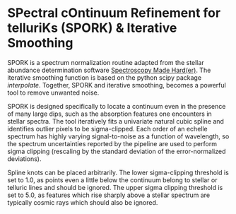 # SPectral cOntinuum Refinement for telluriKs (SPORK) & Iterative Smoothing

SPORK is a spectrum normalization routine adapted from  the  stellar  abundance  determination  software [Spectroscopy Made Hard(er)](https://github.com/andycasey/smhr). The iterative smoothing function is based on the python scipy package *interpolate*. Together, SPORK and iterative smoothing, becomes a powerful tool to remove unwanted noise. 

SPORK is designed specifically to locate a continuum even in the presence of many large dips, such as the absorption features one encounters in stellar spectra.  The tool iteratively fits a univariate natural cubic spline and identifies outlier pixels to be sigma-clipped. Each order of an echelle spectrum has highly varying signal-to-noise as a function of wavelength, so the spectrum uncertainties reported by the pipeline are used to perform sigma clipping (rescaling by the standard deviation of the error-normalized deviations). 

Spline knots can be placed arbitrarily. The lower sigma-clipping threshold is set to 1.0, as points even a little below the continuum belong to stellar or telluric lines and should be ignored. The upper sigma clipping threshold is set to 5.0, as features which rise sharply above a stellar spectrum are typically cosmic rays which should also be ignored.


